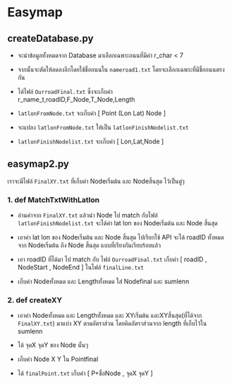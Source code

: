 # Easymap

## createDatabase.py      
   - จะนำข้อมูลทั้งหมดจาก Database มาเลือกเฉพาะถนนที่มีค่า r_char < 7 

   - จากนั้นจะตัดให้ลดลงอีกโดยใช้ชื่อถนนใน `nameroad1.txt` โดยจะเลือกเฉพาะที่มีชื่อถนนตรงกัน

   - ได้ไฟล์ `OurroadFinal.txt` ซึ่งจะเก็บค่า r_name_t,roadID,F_Node,T_Node,Length

   - `latlonFromNode.txt` จะเก็บค่า [ Point (Lon Lat)	Node ]

   - จะแปลง `latlonFromNode.txt` ให้เป็น `latlonFinishNodelist.txt`

   - `latlonFinishNodelist.txt` จะเก็บค่า [ Lon,Lat,Node ]
   
   
       
## easymap2.py             
   เราจะมีไฟล์ `FinalXY.txt` ที่เก็บค่า Nodeเริ่มต้น และ Nodeสิ้นสุด ไว้เป็นคู่ๆ
    
   ### 1. def MatchTxtWithLatlon  
   - อ่านค่าจาก `FinalXY.txt` แล้วนำ Node ไป match กับไฟล์ `latlonFinishNodelist.txt` จะได้ค่า lat lon ของ Nodeเริ่มต้น และ Node สิ้นสุด

   - เอาค่า lat lon ของ Nodeเริ่มต้น และ Node สิ้นสุด ไปเรียกใช้ API จะได้ roadID ทั้งหมดจาก Nodeเริ่มต้น ถึง Node สิ้นสุด แบบที่เรียงกันเรียบร้อยแล้ว

   - เอา roadID ที่ได้มา ไป match กับ ไฟล์ `OurroadFinal.txt` เก็บค่า [ roadID , NodeStart , NodeEnd ] ในไฟล์ `finalLine.txt`

   - เก็บค่า Nodeทั้งหมด และ Lengthทั้งหมด ใส่ <list> Nodefinal และ <list> sumlenn
          
   ### 2. def createXY            
   - เอาค่า Nodeทั้งหมด และ Lengthทั้งหมด และ XYเริ่มต้น และXYสิ้นสุด(ที่ได้จาก `FinalXY.txt`) มาแบ่ง XY ตามอัตราส่วน โดยคิดอัตราส่วนจาก length ที่เก็บไว้ใน <list> sumlenn
   
   - ได้ จุดX จุดY ของ Node นั้นๆ

   - เก็บค่า Node X Y ใน <list> Pointfinal

   - ได้ `finalPoint.txt` เก็บค่า [ P+ชื่อNode , จุดX จุดY ]
          
  

